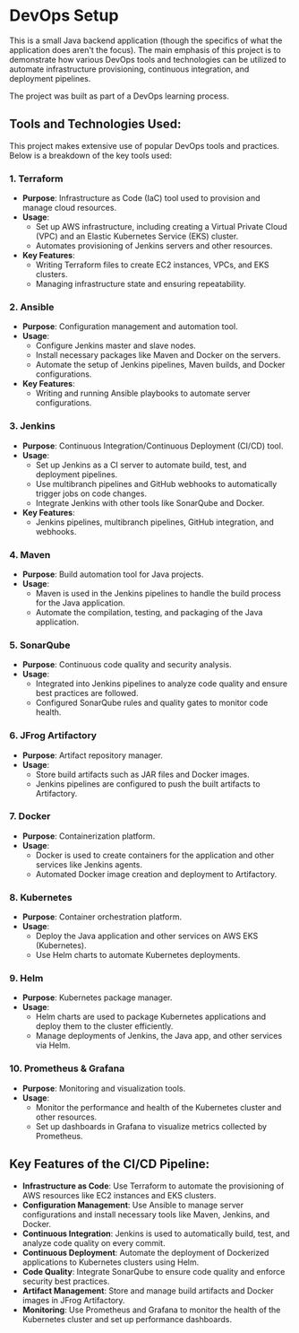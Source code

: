 # DevOps Setup

This is a small Java backend application (though the specifics of what the application does aren't the focus). The main emphasis of this project is to demonstrate how various DevOps tools and technologies can be utilized to automate infrastructure provisioning, continuous integration, and deployment pipelines.

The project was built as part of a DevOps learning process.

## Tools and Technologies Used:
This project makes extensive use of popular DevOps tools and practices. Below is a breakdown of the key tools used:

### 1. **Terraform**
   - **Purpose**: Infrastructure as Code (IaC) tool used to provision and manage cloud resources.
   - **Usage**: 
     - Set up AWS infrastructure, including creating a Virtual Private Cloud (VPC) and an Elastic Kubernetes Service (EKS) cluster.
     - Automates provisioning of Jenkins servers and other resources.
   - **Key Features**: 
     - Writing Terraform files to create EC2 instances, VPCs, and EKS clusters.
     - Managing infrastructure state and ensuring repeatability.

### 2. **Ansible**
   - **Purpose**: Configuration management and automation tool.
   - **Usage**: 
     - Configure Jenkins master and slave nodes.
     - Install necessary packages like Maven and Docker on the servers.
     - Automate the setup of Jenkins pipelines, Maven builds, and Docker configurations.
   - **Key Features**: 
     - Writing and running Ansible playbooks to automate server configurations.

### 3. **Jenkins**
   - **Purpose**: Continuous Integration/Continuous Deployment (CI/CD) tool.
   - **Usage**: 
     - Set up Jenkins as a CI server to automate build, test, and deployment pipelines.
     - Use multibranch pipelines and GitHub webhooks to automatically trigger jobs on code changes.
     - Integrate Jenkins with other tools like SonarQube and Docker.
   - **Key Features**: 
     - Jenkins pipelines, multibranch pipelines, GitHub integration, and webhooks.

### 4. **Maven**
   - **Purpose**: Build automation tool for Java projects.
   - **Usage**: 
     - Maven is used in the Jenkins pipelines to handle the build process for the Java application.
     - Automate the compilation, testing, and packaging of the Java application.

### 5. **SonarQube**
   - **Purpose**: Continuous code quality and security analysis.
   - **Usage**: 
     - Integrated into Jenkins pipelines to analyze code quality and ensure best practices are followed.
     - Configured SonarQube rules and quality gates to monitor code health.

### 6. **JFrog Artifactory**
   - **Purpose**: Artifact repository manager.
   - **Usage**: 
     - Store build artifacts such as JAR files and Docker images.
     - Jenkins pipelines are configured to push the built artifacts to Artifactory.

### 7. **Docker**
   - **Purpose**: Containerization platform.
   - **Usage**: 
     - Docker is used to create containers for the application and other services like Jenkins agents.
     - Automated Docker image creation and deployment to Artifactory.
   
### 8. **Kubernetes**
   - **Purpose**: Container orchestration platform.
   - **Usage**: 
     - Deploy the Java application and other services on AWS EKS (Kubernetes).
     - Use Helm charts to automate Kubernetes deployments.
   
### 9. **Helm**
   - **Purpose**: Kubernetes package manager.
   - **Usage**: 
     - Helm charts are used to package Kubernetes applications and deploy them to the cluster efficiently.
     - Manage deployments of Jenkins, the Java app, and other services via Helm.

### 10. **Prometheus & Grafana**
   - **Purpose**: Monitoring and visualization tools.
   - **Usage**: 
     - Monitor the performance and health of the Kubernetes cluster and other resources.
     - Set up dashboards in Grafana to visualize metrics collected by Prometheus.

## Key Features of the CI/CD Pipeline:
- **Infrastructure as Code**: Use Terraform to automate the provisioning of AWS resources like EC2 instances and EKS clusters.
- **Configuration Management**: Use Ansible to manage server configurations and install necessary tools like Maven, Jenkins, and Docker.
- **Continuous Integration**: Jenkins is used to automatically build, test, and analyze code quality on every commit.
- **Continuous Deployment**: Automate the deployment of Dockerized applications to Kubernetes clusters using Helm.
- **Code Quality**: Integrate SonarQube to ensure code quality and enforce security best practices.
- **Artifact Management**: Store and manage build artifacts and Docker images in JFrog Artifactory.
- **Monitoring**: Use Prometheus and Grafana to monitor the health of the Kubernetes cluster and set up performance dashboards.
